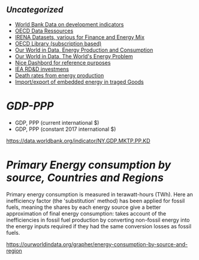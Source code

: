 
## _Uncategorized_

* [World Bank Data on development indicators](https://databank.worldbank.org/reports.aspx?source=2&series=EG.USE.COMM.FO.ZS&country=#)  
* [OECD Data Ressources](https://data.oecd.org/energy.htm)
* [IRENA Datasets, various for Finance and Energy Mix](https://www.irena.org/statistics)
* [OECD Library (subscription based)](https://www.oecd-ilibrary.org/energy/data/iea-world-energy-statistics-and-balances/world-energy-statistics_data-00510-en)
* [Our World in Data, Energy Production and Consumption](https://ourworldindata.org/energy-production-consumption)
* [Our World in Data, The World's Energy Problem](https://ourworldindata.org/worlds-energy-problem)
* [Nice Dashbord for reference purposes](https://ember-climate.org/data/global-electricity/)
* [IEA RD&D investmens](https://www.iea.org/data-and-statistics/data-product/energy-technology-rd-and-d-budget-database-2)
* [Death rates from energy production](https://ourworldindata.org/grapher/death-rates-from-energy-production-per-twh)
* [Import/export of embedded energy in traged Goods](https://ourworldindata.org/grapher/traded-energy-share-domestic)

# _GDP-PPP_
* GDP, PPP (current international $) 
* GDP, PPP (constant 2017 international $)  

https://data.worldbank.org/indicator/NY.GDP.MKTP.PP.KD


# _Primary Energy consumption by source, Countries and Regions_
Primary energy consumption is measured in terawatt-hours (TWh). Here an inefficiency factor (the 'substitution'
method) has been applied for fossil fuels, meaning the shares by each energy source give a better approximation of
final energy consumption: takes account of the inefficiencies in fossil fuel
production by converting non-fossil energy into the energy inputs required if they had the same conversion losses as
fossil fuels.

https://ourworldindata.org/grapher/energy-consumption-by-source-and-region
